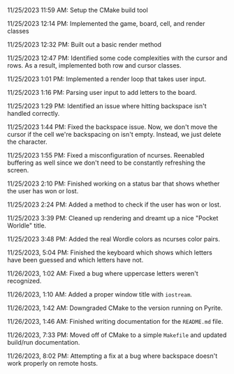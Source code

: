 11/25/2023 11:59 AM: Setup the CMake build tool

11/25/2023 12:14 PM: Implemented the game, board, cell, and render classes

11/25/2023 12:32 PM: Built out a basic render method

11/25/2023 12:47 PM: Identified some code complexities with the cursor and rows. As a result, implemented both row and cursor classes.

11/25/2023 1:01 PM: Implemented a render loop that takes user input.

11/25/2023 1:16 PM: Parsing user input to add letters to the board.

11/25/2023 1:29 PM: Identified an issue where hitting backspace isn't handled correctly.

11/25/2023 1:44 PM: Fixed the backspace issue. Now, we don't move the cursor if the cell we're backspacing on isn't empty. Instead, we just delete the character.

11/25/2023 1:55 PM: Fixed a misconfiguration of ncurses. Reenabled buffering as well since we don't need to be constantly refreshing the screen.

11/25/2023 2:10 PM: Finished working on a status bar that shows whether the user has won or lost.

11/25/2023 2:24 PM: Added a method to check if the user has won or lost.

11/25/2023 3:39 PM: Cleaned up rendering and dreamt up a nice "Pocket Worldle" title.

11/25/2023 3:48 PM: Added the real Wordle colors as ncurses color pairs.

11/25/2023, 5:04 PM: Finished the keyboard which shows which letters have been guessed and which letters have not.

11/26/2023, 1:02 AM: Fixed a bug where uppercase letters weren't recognized.

11/26/2023, 1:10 AM: Added a proper window title with `iostream`.

11/26/2023, 1:42 AM: Downgraded CMake to the version running on Pyrite.

11/26/2023, 1:46 AM: Finished writing documentation for the `README.md` file.

11/26/2023, 7:33 PM: Moved off of CMake to a simple `Makefile` and updated build/run documentation.

11/26/2023, 8:02 PM: Attempting a fix at a bug where backspace doesn't work properly on remote hosts.
